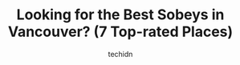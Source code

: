 ---
layout: ampstory
image: https://i0.wp.com/www.auto.or.id/wp-content/uploads/2023/06/sobeys-invermere-0-vancouver-1686322290.jpeg?resize=640,853
author: techidn
featured: false
description: Vancouver, British Columbia, Canada is a haven for Sobeys enthusiasts, boasting an impressive array of 7 top-notch establishments. Whether youre a seasoned connoisseur or simply curious to 
title: Looking for the Best Sobeys in Vancouver? (7 Top-rated Places)
cover:
   title: Looking for the Best Sobeys in Vancouver? (7 Top-rated Places)
   subtitle: AUTO.OR.ID
   background: https://www.auto.or.id/wp-content/uploads/2023/06/sobeys-invermere-0-vancouver-1686322290.jpeg

pages: 
 - layout: thirds
   top: <h1>#1 Jotis NOFRILLS Vancouver</h1>
   bottom: "<p>Forgot to pick up greens for my pet rabbit, so I was relieved there was still a store open. Walked 1km in the rain to get there.So much for that--writing this outside the</p>"
   background: https://www.auto.or.id/wp-content/uploads/2023/06/sobeys-invermere-1-vancouver-1686322292.jpeg
   backgroundblur: true
 - layout: thirds
   top: <h1>#2 Safeway Robson</h1>
   bottom: "<p>1766 Robson St, Vancouver, BC V6G 1E2, Canada</p>"
   background: https://www.auto.or.id/wp-content/uploads/2023/06/sobeys-invermere-2-vancouver-1686322292.jpeg
   cta:
      link: https://www.auto.or.id/looking-for-the-best-sobeys-in-vancouver-7-top-rated-places/
      text: Looking for the Best Sobeys in Vancouver? (7 Top-rated Places)
 - layout: thirds
   top: <h1>#3 Safeway Collingwood</h1>
   bottom: "<p>3410 Kingsway, Vancouver, BC V5R 5L4, Canada</p>"
   background: https://images.unsplash.com/photo-1533416784636-2b0ccfea6b97?ixlib=rb-4.0.3&ixid=MnwxMjA3fDB8MHxwaG90by1wYWdlfHx8fGVufDB8fHx8&auto=format&fit=crop&w=640&h=853&q=80
   cta:
      link: https://www.auto.or.id/looking-for-the-best-sobeys-in-vancouver-7-top-rated-places/
      text: Looking for the Best Sobeys in Vancouver? (7 Top-rated Places)
 - layout: thirds
   top: <h1>#4 Safeway Marpole</h1>
   bottom: "<p>8475 Granville St, Vancouver, BC V6P 4Z9, Canada</p>"
   background: https://images.unsplash.com/photo-1582834202430-ddcd18987a61?ixlib=rb-4.0.3&ixid=MnwxMjA3fDB8MHxwaG90by1wYWdlfHx8fGVufDB8fHx8&auto=format&fit=crop&w=640&h=853&q=80
   cta:
      link: https://www.auto.or.id/looking-for-the-best-sobeys-in-vancouver-7-top-rated-places/
      text: Looking for the Best Sobeys in Vancouver? (7 Top-rated Places)
 - layout: thirds
   top: <h1>#5 Safeway West Broadway</h1>
   bottom: "<p>2733 W Broadway, Vancouver, BC V6K 2G5, Canada</p>"
   background: https://images.unsplash.com/photo-1560402974-01f2b0209512?ixlib=rb-4.0.3&ixid=MnwxMjA3fDB8MHxwaG90by1wYWdlfHx8fGVufDB8fHx8&auto=format&fit=crop&w=640&h=853&q=80
   cta:
      link: https://www.auto.or.id/looking-for-the-best-sobeys-in-vancouver-7-top-rated-places/
      text: Looking for the Best Sobeys in Vancouver? (7 Top-rated Places)
 - layout: thirds
   top: <h1>#6 Safeway 4th & Vine</h1>
   bottom: "<p>2315 W 4th Ave, Vancouver, BC V6K 1P2, Canada</p>"
   background: https://images.unsplash.com/photo-1610205296127-02e7366806e4?ixlib=rb-4.0.3&ixid=MnwxMjA3fDB8MHxwaG90by1wYWdlfHx8fGVufDB8fHx8&auto=format&fit=crop&w=640&h=853&q=80
   cta:
      link: https://www.auto.or.id/looking-for-the-best-sobeys-in-vancouver-7-top-rated-places/
      text: Looking for the Best Sobeys in Vancouver? (7 Top-rated Places)
 - layout: thirds
   top: <h1>#7 Whole Foods Market</h1>
   bottom: "<p>1675 Robson St, Vancouver, BC V6G 1C8, Canada</p>"
   background: https://images.unsplash.com/photo-1615238359019-c8de4242e083?ixlib=rb-4.0.3&ixid=MnwxMjA3fDB8MHxwaG90by1wYWdlfHx8fGVufDB8fHx8&auto=format&fit=crop&w=640&h=853&q=80
   cta:
      link: https://www.auto.or.id/looking-for-the-best-sobeys-in-vancouver-7-top-rated-places/
      text: Looking for the Best Sobeys in Vancouver? (7 Top-rated Places)
 - layout: thirds
   middle: Continue reading...
   background: https://images.unsplash.com/photo-1551727324-355cda9f1884?ixlib=rb-4.0.3&ixid=MnwxMjA3fDB8MHxwaG90by1wYWdlfHx8fGVufDB8fHx8&auto=format&fit=crop&w=640&h=853&q=80
   cta:
      link: https://www.auto.or.id/looking-for-the-best-sobeys-in-vancouver-7-top-rated-places/
      text: Looking for the Best Sobeys in Vancouver? (7 Top-rated Places)

---